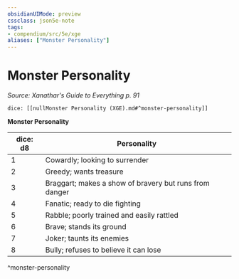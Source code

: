 ```yaml
---
obsidianUIMode: preview
cssclass: json5e-note
tags:
- compendium/src/5e/xge
aliases: ["Monster Personality"]
---
```

# Monster Personality
*Source: Xanathar's Guide to Everything p. 91* 

`dice: [[nullMonster Personality (XGE).md#^monster-personality]]`

**Monster Personality**

| dice: d8 | Personality |
|----------|-------------|
| 1 | Cowardly; looking to surrender |
| 2 | Greedy; wants treasure |
| 3 | Braggart; makes a show of bravery but runs from danger |
| 4 | Fanatic; ready to die fighting |
| 5 | Rabble; poorly trained and easily rattled |
| 6 | Brave; stands its ground |
| 7 | Joker; taunts its enemies |
| 8 | Bully; refuses to believe it can lose |
^monster-personality